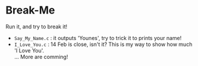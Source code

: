 # Break-Me
Run it, and try to break it!
- `Say_My_Name.c` : it outputs 'Younes', try to trick it to prints your name!
- `I_Love_You.c` : 14 Feb is close, isn't it? This is my way to show how much 'I Love You'.<br>
... More are comming!
